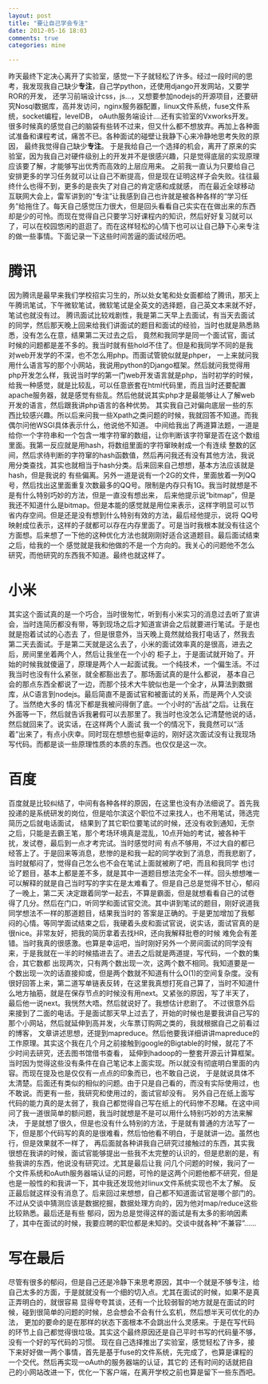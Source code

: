 ```yaml
---
layout: post
title: "要让自己学会专注"
date: 2012-05-16 18:03
comments: true
categories: mine

---
```


昨天最终下定决心离开了实验室，感觉一下子就轻松了许多。经过一段时间的思考，我发现我自己缺少**专注**，自己学python，还使用django开发网站，又要学ROR的开发，
还学习前端设计css，js...，又想要参加nodejs的开源项目，还要研究Nosql数据库，高并发访问，nginx服务器配置，linux文件系统，fuse文件系统，socket编程，levelDB，<!--more-->
oAuth服务端设计....还有实验室的Vxworks开发。
很多时候真的感觉自己的脑袋有些转不过来，但又什么都不想放弃。再加上各种面试准备和课程考试，痛苦不已。各种面试的碰壁让我静下心来冷静地思考失败的原因，
最终我觉得自己缺少**专注**。
于是我给自己一个选择的机会，离开了原来的实验室，因为我自己对硬件级别上的开发并不是很感兴趣，只是觉得底层的实现原理应该要了解，才能够写出优秀而高效的上层应用来。
之前我一直认为只要给自己安排更多的学习任务就可以让自己不断提高，但是现在证明这样子会失败。往往最终什么也得不到，更多的是丧失了对自己的肯定感和成就感，
而在最近全球移动互联网大会上，雷军讲到的“专注”让我感到自己也许就是被各种各样的“学习任务”给拖住了。每天自己感觉压力很大，但是回头看看自己实实在在做出来的东西
却是少的可怜。而现在觉得自己只要学习好课程内的知识，然后好好复习就可以了，可以在校园悠闲的逛逛了。而在这样轻松的心情下也可以让自己静下心来专注的做一些事情。下面记录一下这些时间苦逼的面试经历吧。

腾讯
====

因为腾讯是最早来我们学校招实习生的，所以处女笔和处女面都给了腾讯，那天上午腾讯笔试，下午微软笔试，微软笔试是全英文的选择题，自己英文本来就不好，笔试也就没有过。
腾讯面试比较戏剧性，我是第二天早上去面试，有当天去面试的同学，然后那天晚上回来给我们讲面试的题目和面试的经验，当时也就是熟悉熟悉，没有怎么在意，结果第二天过去之后，
竟然和我同学是同一个面试官，面试时候的问题都是差不多的。我当时就有些hold不住了。但是和我同学不同的是我对web开发学的不深，也不怎么用php。而面试管貌似就是phper，
一上来就问我用什么语言写的那个小网站，我说用python的Django框架。然后就问我觉得用php开发怎么样，我说当时学的第一门web开发语言就是php，当时初学的时候，
给我一种感觉，就是比较乱，可以任意嵌套在html代码里，而且当时还要配置apache服务器，就是感觉有些乱。然后他就说其实php才是最能够让人了解web开发的语言，然后跟我讲php语言的各种优势。
其实我自己对偏向底层一些的东西比较感兴趣。所以后来问我一些Xpath之类问题的时候，我就回答不知道。而我偶尔问他WSGI具体表示什么，他说他不知道。
中间给我出了两道算法题，一道是给你一个字符串和一个包含一堆字符窜的数组，让你判断该字符窜是否在这个数组里面。我第一反应就是用hash，将数组里面的字符窜映射成一个有连续
整数的区间，然后求待判断的字符窜的hash函数值，然后再问我还有没有其他方法，我说用分类查找，其实也就相当于hash分类。后来回来自己想想，基本方法应该就是hash，但是我说的
有些偏离。另外一道是说有一个2G的文件，里面放着一列QQ号，然后找出这里面重复次数最多的QQ号。限制是内存只有1G。我当时就想是不是有什么特别巧妙的方法，但是一直没有想出来，
后来他提示说“bitmap”，但是我还不知道什么是bitmap。但是本能的感觉就是用位来表示，这样字明显可以节省内存空间。但是还是没有想到什么特别有效的方法，最后经他提示，说将
QQ号映射成位表示，这样的子就都可以存在内存里面了。可是当时我根本就没有往这个方面想。后来想了一下他的这种优化方法也就刚刚好适合这道题目。最后面试结束之后，给我的一个
感觉就是我和他做的不是一个方向的。我关心的问题他不怎么研究，而他研究的东西我不知道。最终也就这样了。

小米
====

其实这个面试真的是一个巧合，当时很匆忙，听到有小米实习的消息过去听了宣讲会，当时连简历都没有带，等到现场之后才知道宣讲会之后就要进行笔试。于是也就是抱着试试的心态去
了，但是很意外，当天晚上竟然就给我打电话了，然我去第二天去面试。于是第二天就是这么去了，小米的面试效率真的是很高，进去之后，房间里坐着两个人，然后让我坐在一个小的
柜子上，于是面试就开始了。开始的时候我就傻逼了，原理是两个人一起面试我。一个纯技术，一个偏生活。不过我当时也没有什么紧张，就全都豁出去了。那场面试真的是什么都说，
基本自己会的那点东西全都说了一边，而那个技术大牛貌似也是一个全才，从算法到数据库，从C语言到nodejs。最后简直不是面试官和被面试的关系，而是两个人交谈了。当然绝大多的
情况下都是我被问得倒了底。一个小时的“舌战”之后。让我在外面等一下，然后就告诉我暑假可以去那里了。我当时也没怎么记清楚他说的话，然后就回来了。说实话，在这样两个人面试
我一个的情况下，我竟然可以“活着”出来了，有点小庆幸。同时现在想想也挺幸运的，刚好这次面试没有让我现场写代码。而都是谈一些原理性质的本质的东西。也仅仅是这一次。

百度
====

百度就是比较纠结了，中间有各种各样的原因，在这里也没有办法细说了。首先我投递的是系统研发的岗位，但是哈尔滨这个职位不过来找人，也不用笔试，筛选完简历之后就电话面试，
结果到了其它职位要笔试的时候，还没有收到通知，无奈之后，只能是去霸王笔，那个考场环境真是混乱，10点开始的考试，被各种干扰，发试卷，最后到一点才考完试。当时感觉时间
有点不够用，不过大自的都已经答上了。于是回来等消息，悲惨的是和我一起的同学收到了消息，而我悲剧了，当时就郁闷了，觉得自己怎么也不会在笔试上面就被刷了吧，而且和我同学
也讨论了题目，基本上都是差不多，就是其中一道题目想法完全不一样。回头想想唯一可以解释的就是自己当时写的字实在是太难看了。但是自己总是觉得不甘心，郁闷了一晚上，第二天
决定跟着同学一起去，不算是霸面，但是就想看看自己的试卷得了几分。然后在门口，听同学和面试官交流。其中讲到笔试的题目，刚好说道我同学想法不一样的那道题目，结果我当时的
答案是正确的。于是更加增加了我郁闷的心情。等同学面试结束之后，我硬着头皮和面试官说，说实话，面试官真的是很nice。非常友好，把我的简历拿着去找HR，还向我解释批卷的时候
难免会有差错。当时我真的很感激。也算是幸运吧，当时刚好另外一个房间面试的同学没有来，于是我就在一半的时候插进去了。进去之后就是两道提，写代码，一个数的集合，其它数都
出现两次，只有两个数出现一次，这两个数不相同。我知道要是一个数出现一次的话直接抑或，但是两个数就不知道有什么O(1)的空间复杂度。没有很好回答上来，第二道写单链表反转，在这里我真想打死自己算了，当时不知道什么地方抽筋，就是在保存节点的时候没有用next。又紧张的原因，写了半天了，最后他一说next。我恍然大唔。然后就说好了。我想估计悲剧了。
不过很意外后来接到了二面的电话。于是面试那天早上过去了，开始的时候也是要我讲自己写的那个小网站，然后就延伸到高并发，火车票订购网之类的，我就根据自己之前看过的博客，
文章讲述思想，还提到mapreduce。然后他要我详细讲讲mapreduce的工作原理。其实这个我在几个月之前接触到google的Bigtable的时候，就花了不少时间去研究，还去图书馆借书查看，
延伸到hadoop的一整套开源云计算框架。当时因为觉得这些没有条件在自己笔记本上面实现。所以就没有彻底明白里面的内容。而现在提及也是仅仅有一点点的印象而已，也不敢自己说，
于是就说具体不太清楚。后面还有类似的相似的问题。由于只是自己看的，而没有实际使用过，也不敢说。而更有一些，我研究和使用过的，面试官却没有。
另外自己在纸上面写代码的能力真的是太弱了，我自己都觉得自己写在纸上的代码惨不忍睹。在这中间问了我一道很简单的额问题，我当时就想是不是可以用什么特别巧妙的方法来解决，
于是就想了很久，但是也没有什么特别的方法，于是就有普通的方法写了一下，但是那个代码写的真的是很难看，然后怕他看不明白，于是就讲一边。虽然也行，但是效果就不一样了，
再后面就各种讲我自己研究过接触过的东西，其实我很想在我讲的时候，面试官能够提出一些我不太完整的认识的，但是悲剧的是，有些我讲的东西，他说没有研究过。尤其是最后让我
问几个问题的时候，我问了一个文件系统和oAuth服务器端认证的问题，可怜的是这两个问题他都不研究，但是也是一般性的和我讲一下，其中我还发现他对linux文件系统实现也不太了解。
反正最后就这样没有消息了。后来回过来想想，自己都不知道面试官是哪个部门的。不过从交谈中猜测应该是数据挖掘，数据处理方向的，因为他对map/reduce这些比较熟悉。最后还是有些
郁闷，因为总是觉得这样的面试是有太多的影响因素了，其中在面试的时候，我要应聘的职位都是未知的。交谈中就各种“不兼容”……


写在最后
=======

尽管有很多的郁闷，但是自己还是冷静下来思考原因，其中一个就是不够专注，给自己太多的方面，于是就就没有一个细的切入点。尤其在面试的时候，如果不是真正弄明白的，就很容易
显得夸夸其谈，还有一个比较弱智的地方就是在面试的时候，碰到很简单的问题的时候，总会想会不会有什么玄机，然后想半天可优化的办法，
更加的要命的是在那样的状态下面根本不会跳出什么灵感来。于是在写代码的环节上自己都觉得很垃圾。其实这个最终原因还是自己平时书写的代码量不够，没有一个好的写代码的习惯。
现在自己选择推出了实验室，感觉轻松了许多，接下来好好做一两个事情，首先是基于fuse的文件系统，先完成了，也算是课程的一个交代。然后再实现一oAuth的服务器端的认证，其它的
还有时间的话就把自己的小网站改进一下，优化一下客户端，在离开学校之前也算是留下一些东西吧。



